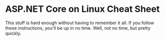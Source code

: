 # ASP.NET Core on Linux Cheat Sheet

This stuff is hard enough without having to remember it all. If you follow these instructions, you'll be up in no time.
Well, not no time, but pretty quickly.
